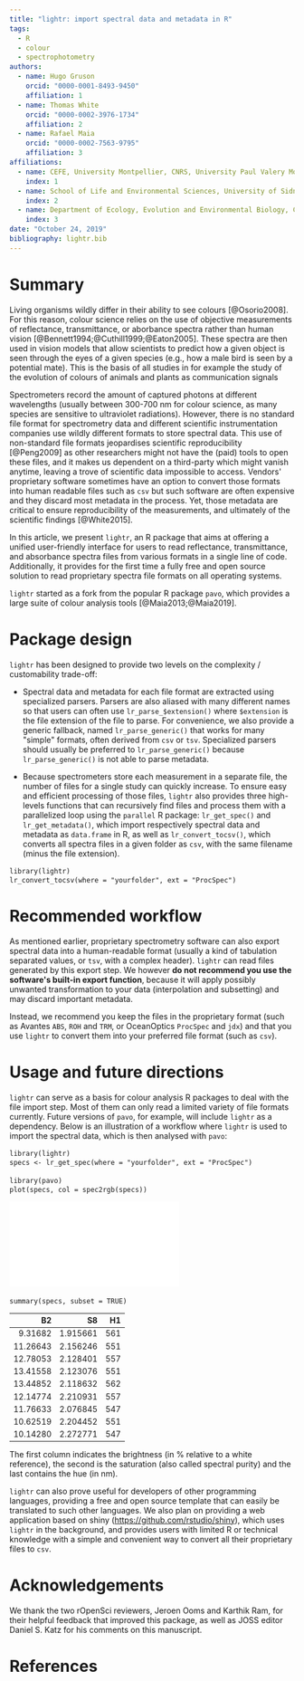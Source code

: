 ```yaml
---
title: "lightr: import spectral data and metadata in R"
tags:
  - R
  - colour
  - spectrophotometry
authors: 
  - name: Hugo Gruson
    orcid: "0000-0001-8493-9450"
    affiliation: 1
  - name: Thomas White
    orcid: "0000-0002-3976-1734"
    affiliation: 2
  - name: Rafael Maia
    orcid: "0000-0002-7563-9795"
    affiliation: 3
affiliations:
  - name: CEFE, University Montpellier, CNRS, University Paul Valery Montpellier 3, EPHE, IRD, Montpellier, France
    index: 1
  - name: School of Life and Environmental Sciences, University of Sidney, Sidney, NSW, Australia
    index: 2
  - name: Department of Ecology, Evolution and Environmental Biology, Columbia University, New York, NY
    index: 3
date: "October 24, 2019"
bibliography: lightr.bib
---
```


# Summary

Living organisms wildly differ in their ability to see colours [@Osorio2008].
For this reason, colour science relies on the use of objective measurements of
reflectance, transmittance, or aborbance spectra rather than human vision
[@Bennett1994;@Cuthill1999;@Eaton2005]. These spectra are then used in vision
models that allow scientists to predict how a given object is seen through the
eyes of a given species (e.g., how a male bird is seen by a potential mate).
This is the basis of all studies in for example the study of the evolution of
colours of animals and plants as communication signals

Spectrometers record the amount of captured photons at different wavelengths
(usually between 300-700 nm for colour science, as many species are sensitive to
ultraviolet radiations). However, there is no standard file format for
spectrometry data and different scientific instrumentation companies use wildly
different formats to store spectral data. This use of non-standard file formats
jeopardises scientific reproducibility [@Peng2009] as other researchers might
not have the (paid) tools to open these files, and it makes us dependent on a
third-party which might vanish anytime, leaving a trove of scientific data
impossible to access. Vendors' proprietary software sometimes have an option to
convert those formats into human readable files such as `csv` but such software
are often expensive and they discard most metadata in the process. Yet, those
metadata are critical to ensure reproducibility of the measurements, and
ultimately of the scientific findings [@White2015].

In this article, we present `lightr`, an R package that aims at offering a
unified user-friendly interface for users to read reflectance, transmittance,
and absorbance spectra files from various formats in a single line of code.
Additionally, it provides for the first time a fully free and open source
solution to read proprietary spectra file formats on all operating systems.

`lightr` started as a fork from the popular R package `pavo`, which provides a
large suite of colour analysis tools [@Maia2013;@Maia2019].

# Package design

`lightr` has been designed to provide two levels on the complexity / 
customability trade-off:

* Spectral data and metadata for each file format are extracted using 
specialized parsers. Parsers are also aliased with many different names so that
users can often use `lr_parse_$extension()` where `$extension` is the file 
extension of the file to parse. For convenience, we also provide a generic 
fallback, named `lr_parse_generic()` that works for many "simple" formats, often
derived from `csv` or `tsv`. Specialized parsers should usually be preferred to
`lr_parse_generic()` because `lr_parse_generic()` is not able to parse metadata.

* Because spectrometers store each measurement in a separate file, the number of
files for a single study can quickly increase. To ensure easy and efficient
processing of those files, `lightr` also provides three high-levels functions
that can recursively find files and process them with a parallelized loop using
the `parallel` R package: `lr_get_spec()` and `lr_get_metadata()`, which import
respectively spectral data and metadata as `data.frame` in R, as well as
`lr_convert_tocsv()`, which converts all spectra files in a given folder as
`csv`, with the same filename (minus the file extension).

```
library(lightr)
lr_convert_tocsv(where = "yourfolder", ext = "ProcSpec")
```

# Recommended workflow

As mentioned earlier, proprietary spectrometry software can also export 
spectral data into a human-readable format (usually a kind of tabulation
separated values, or `tsv`, with a complex header). `lightr` can read files 
generated by this export step. We however
**do not recommend you use the software's built-in export function**,
because it will apply possibly unwanted transformation to your data
(interpolation and  subsetting) and may discard important metadata.

Instead, we recommend you keep the files in the proprietary format (such as
Avantes `ABS`, `ROH` and `TRM`, or OceanOptics `ProcSpec` and `jdx`) and that
you use `lightr` to convert them into your preferred file format (such as 
`csv`). 

# Usage and future directions

`lightr` can serve as a basis for colour analysis R packages to deal with the
file import step. Most of them can only read a limited variety of file
formats currently. Future versions of `pavo`, for example, will include `lightr`
as a dependency. Below is an illustration of a workflow where `lightr` is used
to import the spectral data, which is then analysed with `pavo`:

```
library(lightr)
specs <- lr_get_spec(where = "yourfolder", ext = "ProcSpec")

library(pavo)
plot(specs, col = spec2rgb(specs))
```

![](specs_joss.pdf)

```
summary(specs, subset = TRUE)
```

|       B2|       S8|  H1|
|--------:|--------:|---:|
|  9.31682| 1.915661| 561|
| 11.26643| 2.156246| 551|
| 12.78053| 2.128401| 557|
| 13.41558| 2.123076| 551|
| 13.44852| 2.118632| 562|
| 12.14774| 2.210931| 557|
| 11.76633| 2.076845| 547|
| 10.62519| 2.204452| 551|
| 10.14280| 2.272771| 547|

The first column indicates the brightness (in % relative to a white reference),
the second is the saturation (also called spectral purity) and the last contains
the hue (in nm).

`lightr` can also prove useful for developers of 
other programming languages, providing a free and open source template that can
easily be translated to such other languages.
We also plan on providing a web application based on shiny 
(<https://github.com/rstudio/shiny>), which uses `lightr` in the background, and
provides users with limited R or technical knowledge with a simple and 
convenient way to convert all their proprietary files to `csv`.

# Acknowledgements

We thank the two rOpenSci reviewers, Jeroen Ooms and Karthik Ram, for their 
helpful feedback that improved this package, as well as JOSS editor Daniel S. 
Katz for his comments on this manuscript.

# References
